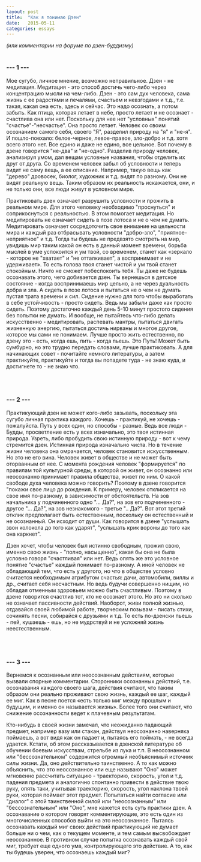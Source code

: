 ```yaml
---
layout: post
title:  "Как я понимаю Дзен"
date:   2015-05-11
categories: essays
---
```


<!-- <em>Орыс тілінде</em> -->
<em>(или комментарии на форуме по дзен-буддизму)</em>
<br><br>

<div class="align-center"><h3> --- 1 --- </h3></div>
Мое сугубо, личное мнение, возможно неправильное. Дзен - не медитация. Медитация - это способ достичь чего-либо через концентрацию мысли на чем-либо. Дзен - это сам дух человека, сама жизнь с ее радостями и печалями, счастьем и невзгодами и т.д., т.е. такая, какая она есть, здесь и сейчас. Это надо осознать, а потом забыть. Как птица, которая летает в небе, просто летает и не осознает - счастлива она или нет. Поскольку для нее нет "условных" понятий "счастье"-"несчастье". Она просто летает. Человек со своим осознанием самого себя, своего "Я", разделил природу на "я" и "не-я". И пошло-поехало: белое-черное, левое-правое, зло-добро и т.д. хотя всего этого нет. Все едино и даже не едино, все цельное. Вот почему в дзене говорится "не-два" и "не-одно". Разделив природу человек, анализируя умом, дал вещам условные названия, чтобы отделить их друг от друга. Со временем человек забыл об условности и теперь видит не саму вещь, а ее описание. Например, такую вещь как "дерево" дровосек, биолог, художник и т.д. видят по разному. Они не видят реальную вещь. Таким образом их реальность искажается, они, и не только они, все люди живут в условном мире.

Практиковать дзен означает разрушить условности и прожить в реальном мире. Для этого человеку необходимо "проснуться" и соприкоснуться с реальностью. В этом помогает медитация. Но медитировать не означает сидеть в позе лотоса и не о чем не думать. Медитировать означает сосредоточить свое внимание на цельности мира и каждый раз отбрасывать условности "добро-зло", "приятное-неприятное" и т.д. Тогда ты будешь не предвзято смотреть на мир, увидишь мир таким какой  он есть в данный момент времени, борьба мыслей в уме успокоится и ум твой, со временем, станет как «зеркало - которое не "хватает" и "не отталкивает", а воспринимает и не удерживает». То есть голова твоя станет чистой и ум твой станет спокойным. Ничто не сможет побеспокоить тебя. Ты даже не будешь осознавать этого, чего добивается дзен. Ты вернешься в детское состояние - когда воспринимаешь мир цельно, а не через дуальность добра и зла. А сидеть в позе лотоса и пытаться не о чем не думать пустая трата времени и сил. Сидение нужно для того чтобы выработать в себе устойчивость - просто сидеть. Ведь мы забыли даже как просто сидеть. Поэтому достаточно каждый день 5-10 минут простого сидения без попытки не думать. И вообще, не пытайтесь что-либо делать искусственно - медитировать, распевать мантры, пытаться двигать жизненную энергию, пытаться достичь нирваны и многое другое, которое мы сами не понимаем. Лучше просто жить естественно, по дзену это - есть, когда ешь, пить - когда пьешь. Это Путь! Может быть сумбурно, но это трудно передать словами, лучше практиковать. А для начинающих совет - почитайте немного литературы, а затем практикуйте, практикуйте и тогда вы попадете туда - не знаю куда, и достигнете то - не знаю что. 


<br><br>

<div class="align-center"><h3> --- 2 --- </h3></div>
Практикующий дзен не может кого-либо зазывать, поскольку эта сугубо личная практика каждого. Хочешь - практикуй, не хочешь - пожалуйста. Путь у всех один, но способы - разные. Ведь все люди - Будды, просветление есть у всех изначально, это твоя истинная природа. Узреть, либо пробудить свою истинную природу - вот к чему стремится дзен. Истинная природа изначально чиста. Но в течение жизни человека она омрачается, человек становится искусственным. Но это не его вина. Человек живет в обществе и не может быть оторванным от нее. С момента рождения человек "формируется" по правилам той культурной среды, в которой он живет, он осознанно или неосознанно принимает правила общества, живет по ним. О какой свободе духа человека можно говорить? Поэтому в дзене говорится "покажи свое лицо до рождения. К примеру, человек откликается на свое имя по-разному, в зависимости от обстоятельств. На зов начальника у подчиненного одно "... Да?", на зов его подчиненного - другое "... Да?", на зов незнакомого - третье ".. Да?". Вот этот третий отклик предполагает быть естественным, поскольку он естественный и не осознанный. Он исходит от души. Как говорится в дзене "услышать звон колокола до того как ударят", "услышать крик вороны до того как она каркнет".

Дзен хочет, чтобы человек был истинно свободным, прожил свою, именно свою жизнь - "полно, насыщенно", какая бы она не была условно говоря "счастливая" или нет. Ведь опять же это условное понятие "счастье" каждый понимает по-разному. А иной человек не обладающий тем, что есть у другого, но что в обществе условно считается необходимым атрибутом счастья: дачи, автомобили, виллы и др., считает себя несчастным. Но ведь будучи совершенно нищим, но обладая отменным здоровьем можно быть счастливым. Поэтому в дзене говорится счастлив тот, кто не осознает этого. Но это ни сколько не означает пассивности действий. Наоборот, живи полной жизнью, отдавайся своей любимой работе, творческим позывам - писать стихи, сочинять песни, собирайся с друзьями и т.д. То есть по-дзенски пьешь - пей, кушаешь - ешь, но не мудрствуй и не усложняй жизнь неестественным.

<br><br>

<div class="align-center"><h3> --- 3 --- </h3></div>
Вернемся к осознанным или неосознанным действиям, которые вызвали спорные комментарии. Сторонники осознанных действий, т.е. осознавания каждого своего шага, действия считают, что таким образом они реально проживают свою жизнь, каждый ее шаг, каждый ее миг. Как в песне поется «есть только миг между прошлым и будущим, и именно он называется жизнь». Более того они считают, что снижение осознанности ведет к плачевным результатам.

Кто-нибудь в своей жизни замечал, что неожиданно падающий предмет, например вазу или стакан, действуя неосознанно наверняка поймаешь, а вот видя как он падает и, пытаясь его поймать, - не всегда удается. Кстати, об этом рассказывается в дзенской литературе об обучении боевым искусствам, стрельбе из лука и т.п. В неосознанном или "бессознательном" содержится огромный необъяснимый источник силы жизни. Да, оно действительно таинственно. А то как можно объяснить, что это неосознанное или еще называют "Оно" может мгновенно рассчитать ситуацию - траекторию, скорость, угол и т.д. падения предмета и аналогично спонтанно привести в действие твою руку, опять таки, учитывая траекторию, скорость, угол наклона твоей руки, которая поймает этот предмет. Попытаться найти согласие или "диалог" с этой таинственной силой или "неосознанным" или "бессознательным" или "Оно", мне кажется есть суть практики дзен. А осознавание о котором говорят комментирующие, это есть один из многочисленных способов выйти на это неосознанное. Пытаясь осознавать каждый миг своих действий практикующий не думает больше ни о чем, как о текущем моменте, и тем самым высвобождает неосознанное. В противном случае попытка осознавать каждый свой миг, требует еще одного ума, контролирующего это действие. А то, как ты будешь уверен, что осознаешь каждый миг?